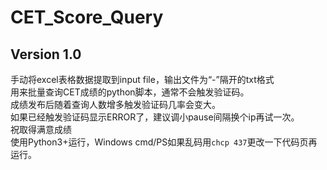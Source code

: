 # CET_Score_Query

## Version 1.0

手动将excel表格数据提取到input file，输出文件为“-”隔开的txt格式</br>
用来批量查询CET成绩的python脚本，通常不会触发验证码。</br>
成绩发布后随着查询人数增多触发验证码几率会变大。</br>
如果已经触发验证码显示ERROR了，建议调小pause间隔换个ip再试一次。</br>
祝取得满意成绩</br>
使用Python3+运行，Windows cmd/PS如果乱码用`chcp 437`更改一下代码页再运行。
